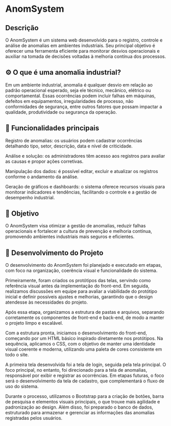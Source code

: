 # AnomSystem

## Descrição
O AnomSystem é um sistema web desenvolvido para o registro, controle e análise de anomalias em ambientes industriais.
Seu principal objetivo é oferecer uma ferramenta eficiente para monitorar desvios operacionais e auxiliar na tomada de decisões voltadas à melhoria contínua dos processos.

## ⚙️ O que é uma anomalia industrial?

Em um ambiente industrial, anomalia é qualquer desvio em relação ao padrão operacional esperado, seja ele técnico, mecânico, elétrico ou comportamental.
Essas ocorrências podem incluir falhas em máquinas, defeitos em equipamentos, irregularidades de processo, não conformidades de segurança, entre outros fatores que possam impactar a qualidade, produtividade ou segurança da operação.

## 🧾 Funcionalidades principais

Registro de anomalias: os usuários podem cadastrar ocorrências detalhando tipo, setor, descrição, data e nível de criticidade.

Análise e solução: os administradores têm acesso aos registros para avaliar as causas e propor ações corretivas.

Manipulação dos dados: é possível editar, excluir e atualizar os registros conforme o andamento da análise.

Geração de gráficos e dashboards: o sistema oferece recursos visuais para monitorar indicadores e tendências, facilitando o controle e a gestão de desempenho industrial.

## 🎯 Objetivo

O AnomSystem visa otimizar a gestão de anomalias, reduzir falhas operacionais e fortalecer a cultura de prevenção e melhoria contínua, promovendo ambientes industriais mais seguros e eficientes.

## 🧩 Desenvolvimento do Projeto

O desenvolvimento do AnomSystem foi planejado e executado em etapas, com foco na organização, coerência visual e funcionalidade do sistema.

Primeiramente, foram criados os protótipos das telas, servindo como referência visual antes da implementação do front-end. Em seguida, realizamos discussões em equipe para avaliar a viabilidade do protótipo inicial e definir possíveis ajustes e melhorias, garantindo que o design atendesse às necessidades do projeto.

Após essa etapa, organizamos a estrutura de pastas e arquivos, separando corretamente os componentes de front-end e back-end, de modo a manter o projeto limpo e escalável.

Com a estrutura pronta, iniciamos o desenvolvimento do front-end, começando por um HTML básico inspirado diretamente nos protótipos. Na sequência, aplicamos o CSS, com o objetivo de manter uma identidade visual coerente e moderna, utilizando uma paleta de cores consistente em todo o site.

A primeira tela desenvolvida foi a tela de login, seguida pela tela principal. O foco principal, no entanto, foi direcionado para a tela de anomalias, responsável por exibir e registrar as ocorrências. Em etapas futuras, o foco será o desenvolvimento da tela de cadastro, que complementará o fluxo de uso do sistema.

Durante o processo, utilizamos o Bootstrap para a criação de botões, barra de pesquisa e elementos visuais principais, o que trouxe mais agilidade e padronização ao design.
Além disso, foi preparado o banco de dados, estruturado para armazenar e gerenciar as informações das anomalias registradas pelos usuários.